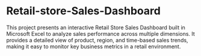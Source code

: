 # Retail-store-Sales-Dashboard
This project presents an interactive Retail Store Sales Dashboard built in Microsoft Excel to analyze sales performance across multiple dimensions. It provides a detailed view of product, region, and time-based sales trends, making it easy to monitor key business metrics in a retail environment.  
